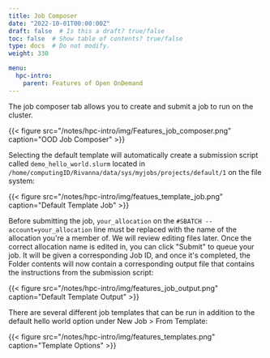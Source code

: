 ```yaml
---
title: Job Composer
date: "2022-10-01T00:00:00Z"
draft: false  # Is this a draft? true/false
toc: false  # Show table of contents? true/false
type: docs  # Do not modify.
weight: 330

menu:
  hpc-intro:
    parent: Features of Open OnDemand
---
```


The job composer tab allows you to create and submit a job to run on the cluster.

{{< figure src="/notes/hpc-intro/img/Features_job_composer.png" caption="OOD Job Composer" >}}

Selecting the default template will automatically create a submission script called ```demo_hello_world.slurm``` located in ```/home/computingID/Rivanna/data/sys/myjobs/projects/default/1``` on the file system:

{{< figure src="/notes/hpc-intro/img/featues_template_job.png" caption="Default Template Job" >}}

Before submitting the job, ```your_allocation``` on the ```#SBATCH --account=your_allocation``` line must be replaced with the name of the allocation you're a member of. We will review editing files later. Once the correct allocation name is edited in, you can click "Submit" to queue your job. It will be given a corresponding Job ID, and once it's completed, the Folder contents will now contain a corresponding output file that contains the instructions from the submission script:

{{< figure src="/notes/hpc-intro/img/features_job_output.png" caption="Default Template Output" >}}

There are several different job templates that can be run in addition to the default hello world option under New Job > From Template:

{{< figure src="/notes/hpc-intro/img/features_templates.png" caption="Template Options" >}}
